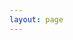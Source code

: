 ```yaml
---
layout: page
---
```

<script setup>
import {
  VPTeamPage,
  VPTeamPageTitle,
  VPTeamMembers
} from 'vitepress/theme'
const members = [
  {
    avatar: 'https://avatars.githubusercontent.com/u/145189144?v=4',
    name: '找工作防踩雷',
    title: '找工作防踩雷开发者',  },
]
</script>
<VPTeamPage>
  <VPTeamPageTitle>
    <template #title>
      公告
    </template>
    <template #lead>
      由于维护该网页需要消耗本人业余时间，且最近两个月并未得到正向反馈，故该网页更新至2024年12月31日，也就是说2025年开始该网页 https://bileigongsi.icu 将迈向互联网坟墓。值得注意的是，该网页停止维护（EOL）之后 👉 链接 https://bileigongsi.github.io 依旧可以当作备用网页访问。
    </template>
  </VPTeamPageTitle>
  <VPTeamMembers
    :members="members"
  />
</VPTeamPage>
